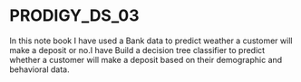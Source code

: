 # PRODIGY_DS_03
In this note book I have used a Bank data to predict weather a customer will make a deposit or no.I have Build a decision tree classifier to predict whether a customer will make a deposit based on their demographic and behavioral data.
